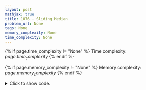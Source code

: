 ```yaml
---
layout: post
mathjax: true
title: 1076 - Sliding Median
problem_url: None
tags: None
memory_complexity: None
time_complexity: None
---
```




{% if page.time_complexity != "None" %}
Time complexity: ${{ page.time_complexity }}$
{% endif %}

{% if page.memory_complexity != "None" %}
Memory complexity: ${{ page.memory_complexity }}$
{% endif %}

<details>
<summary>
<p style="display:inline">Click to show code.</p>
</summary>
```cpp
{% raw %}
using namespace __gnu_pbds;
using namespace std;
using ll = long long;
using ii = pair<int, int>;
using vi = vector<int>;
using ordered_set = tree<ii,
                         null_type,
                         less<ii>,
                         rb_tree_tag,
                         tree_order_statistics_node_update>;
int n, k;
vector<int> a;
ordered_set s;
void build(void)
{
    for (int i = 0; i < k; ++i)
        s.insert({a[i], i});
}
int query(void) { return s.find_by_order((k - 1) / 2)->first; }
void increment(int l)
{
    s.erase(s.find({a[l], l}));
    s.insert({a[l + k], l + k});
}
int main(void)
{
    cin >> n >> k;
    a.resize(n);
    for (auto &ai : a)
        cin >> ai;
    build();
    for (int l = 0; l < n - k + 1; ++l)
    {
        cout << query() << " ";
        if (l + k != n)
            increment(l);
    }
    return 0;
}

{% endraw %}
```
</details>

